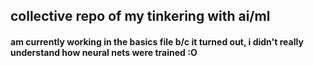## collective repo of my tinkering with ai/ml

#### am currently working in the basics file b/c it turned out, i didn't really understand how neural nets were trained :O
